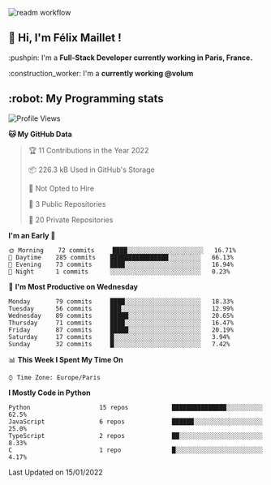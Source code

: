 ![readm workflow](https://github.com/fmaillet24/fmaillet24/actions/workflows/main.yml/badge.svg)

<h2>👋 Hi, I'm Félix Maillet !</h2>

<p>:pushpin: I'm a <strong>Full-Stack Developer currently working in Paris, France.</strong></p>
<p>:construction_worker: I'm a <strong>currently working @volum</strong></p>

<h2>:robot: My Programming stats</h2>

<!--START_SECTION:waka-->
![Profile Views](http://img.shields.io/badge/Profile%20Views-30-blue)

**🐱 My GitHub Data** 

> 🏆 11 Contributions in the Year 2022
 > 
> 📦 226.3 kB Used in GitHub's Storage 
 > 
> 🚫 Not Opted to Hire
 > 
> 📜 3 Public Repositories 
 > 
> 🔑 20 Private Repositories  
 > 
**I'm an Early 🐤** 

```text
🌞 Morning    72 commits     ████░░░░░░░░░░░░░░░░░░░░░   16.71% 
🌆 Daytime    285 commits    ████████████████░░░░░░░░░   66.13% 
🌃 Evening    73 commits     ████░░░░░░░░░░░░░░░░░░░░░   16.94% 
🌙 Night      1 commits      ░░░░░░░░░░░░░░░░░░░░░░░░░   0.23%

```
📅 **I'm Most Productive on Wednesday** 

```text
Monday       79 commits     ████░░░░░░░░░░░░░░░░░░░░░   18.33% 
Tuesday      56 commits     ███░░░░░░░░░░░░░░░░░░░░░░   12.99% 
Wednesday    89 commits     █████░░░░░░░░░░░░░░░░░░░░   20.65% 
Thursday     71 commits     ████░░░░░░░░░░░░░░░░░░░░░   16.47% 
Friday       87 commits     █████░░░░░░░░░░░░░░░░░░░░   20.19% 
Saturday     17 commits     █░░░░░░░░░░░░░░░░░░░░░░░░   3.94% 
Sunday       32 commits     █░░░░░░░░░░░░░░░░░░░░░░░░   7.42%

```


📊 **This Week I Spent My Time On** 

```text
⌚︎ Time Zone: Europe/Paris

```

**I Mostly Code in Python** 

```text
Python                   15 repos            ███████████████░░░░░░░░░░   62.5% 
JavaScript               6 repos             ██████░░░░░░░░░░░░░░░░░░░   25.0% 
TypeScript               2 repos             ██░░░░░░░░░░░░░░░░░░░░░░░   8.33% 
C                        1 repo              █░░░░░░░░░░░░░░░░░░░░░░░░   4.17%

```



 Last Updated on 15/01/2022
<!--END_SECTION:waka-->
